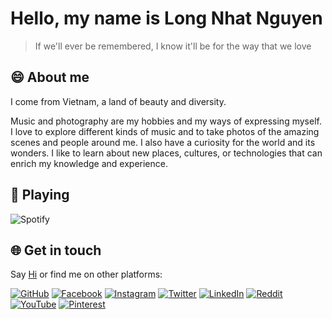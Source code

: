 # Hello, my name is Long Nhat Nguyen

> If we'll ever be remembered, I know it'll be for the way that we love

## 😄 About me

I come from Vietnam, a land of beauty and diversity.

Music and photography are my hobbies and my ways of expressing myself. I love to explore different kinds of music and to take photos of the amazing scenes and people around me. I also have a curiosity for the world and its wonders. I like to learn about new places, cultures, or technologies that can enrich my knowledge and experience.

## 🎵 Playing

![Spotify](https://spotify-recently-played-readme.vercel.app/api?user=21wo6cmtietc4gvsg4i7zlloy&unique=1)

## 🌐 Get in touch

Say [Hi](mailto:torn4dom4n@gmail.com) or find me on other platforms: 

[![GitHub](https://img.shields.io/badge/GitHub-logo.svg?logo=GitHub&logoColor=white&style=for-the-badge&color=141617)](https://github.com/torn4dom4n)
[![Facebook](https://img.shields.io/badge/Facebook-logo.svg?logo=Facebook&logoColor=white&style=for-the-badge&color=141617)](https://facebook.com/torn4dom4n)
[![Instagram](https://img.shields.io/badge/Instagram-logo.svg?logo=Instagram&logoColor=white&style=for-the-badge&color=141617)](https://instagram.com/torn4dom4n)
[![Twitter](https://img.shields.io/badge/Twitter-logo.svg?logo=Twitter&logoColor=white&style=for-the-badge&color=141617)](https://twitter.com/torn4dom4n)
[![LinkedIn](https://img.shields.io/badge/LinkedIn-logo.svg?logo=linkedin&logoColor=white&style=for-the-badge&color=141617)](https://linkedin.com/in/torn4dom4n)
[![Reddit](https://img.shields.io/badge/Reddit-logo.svg?logo=Reddit&logoColor=white&style=for-the-badge&color=141617)](https://reddit.com/user/torn4dom4n)
[![YouTube](https://img.shields.io/badge/YouTube-logo.svg?logo=YouTube&logoColor=white&style=for-the-badge&color=141617)](https://www.youtube.com/@torn4dom4n)
[![Pinterest](https://img.shields.io/badge/Pinterest-logo.svg?logo=Pinterest&logoColor=white&style=for-the-badge&color=141617)](https://pinterest.com/torn4dom4n)
